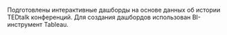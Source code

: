 Подготовлены интерактивные дашборды на основе данных об истории TEDtalk конференций. Для создания дашбордов использован BI-инструмент Tableau.
